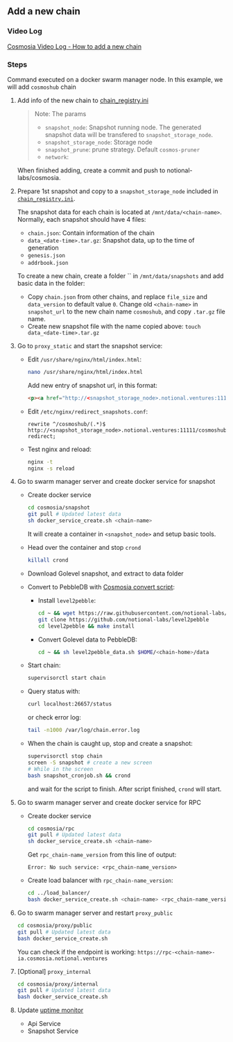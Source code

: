 ## Add a new chain

### Video Log

[Cosmosia Video Log - How to add a new chain](https://www.youtube.com/embed/AXyyAp6op7E ':include :type=iframe width=100% height=400px')


### Steps

Command executed on a docker swarm manager node. In this example, we will add `cosmoshub` chain

1. Add info of the new chain to [chain_registry.ini](../data/chain_registry.ini)

   > Note: The params
   > - `snapshot_node`: Snapshot running node. The generated snapshot data will be transfered to `snapshot_storage_node`.
   > - `snapshot_storage_node`: Storage node 
   > - `snapshot_prune`: prune strategy. Default `cosmos-pruner`
   > - `network`: 

   When finished adding, create a commit and push to notional-labs/cosmosia.

2. Prepare 1st snapshot and copy to a `snapshot_storage_node` included in [`chain_registry.ini`](https://github.com/notional-labs/cosmosia/blob/main/data/chain_registry.ini#L8). 
   
   The snapshot data for each chain is located at `/mnt/data/<chain-name>`. Normally, each snapshot should have 4 files:
   
    - `chain.json`: Contain information of the chain
    - `data_<date-time>.tar.gz`: Snapshot data, up to the time of generation
    - `genesis.json`
    - `addrbook.json`

   To create a new chain, create a folder `` in `/mnt/data/snapshots` and add basic data in the folder:
    - Copy `chain.json` from other chains, and replace `file_size` and `data_version` to default value `0`. Change old `<chain-name>` in `snapshot_url` to the new chain name `cosmoshub`, and copy `.tar.gz` file name.
    - Create new snapshot file with the name copied above: `touch data_<date-time>.tar.gz`
   
3. Go to `proxy_static` and start the snapshot service:

   - Edit `/usr/share/nginx/html/index.html`:
      ```bash
      nano /usr/share/nginx/html/index.html
      ```
      Add new entry of snapshot url, in this format:
      ```html
      <p><a href="http://<snapshot_storage_node>.notional.ventures:11111/cosmoshub/">cosmoshub</a></p>
      ```
   - Edit `/etc/nginx/redirect_snapshots.conf`:
      ```
      rewrite ^/cosmoshub/(.*)$ http://<snapshot_storage_node>.notional.ventures:11111/cosmoshub/$1$is_args$args redirect;
      ```
   - Test nginx and reload:
      ```bash
      nginx -t
      nginx -s reload
      ```
4. Go to swarm manager server and create docker service for snapshot
   - Create docker service
      ```bash
      cd cosmosia/snapshot
      git pull # Updated latest data
      sh docker_service_create.sh <chain-name>
      ```
      It will create a container in `<snapshot_node>` and setup basic tools. 

   - Head over the container and stop `crond`
      ```bash
      killall crond
      ```
   - Download Golevel snapshot, and extract to data folder
   - Convert to PebbleDB with [Cosmosia convert script](https://raw.githubusercontent.com/notional-labs/cosmosia/main/snapshot/scripts/level2pebble_data.sh):
      - Install `level2pebble`:
         ```bash
         cd ~ && wget https://raw.githubusercontent.com/notional-labs/cosmosia/main/snapshot/scripts/level2pebble_data.sh
         git clone https://github.com/notional-labs/level2pebble
         cd level2pebble && make install
         ```
      - Convert Golevel data to PebbleDB:
         ```bash
         cd ~ && sh level2pebble_data.sh $HOME/<chain-home>/data
         ```
   - Start chain:
      ```bash
      supervisorctl start chain
      ```
   - Query status with:
      ```bash
      curl localhost:26657/status
      ```
      or check error log:
      ```bash
      tail -n1000 /var/log/chain.error.log
      ```
   - When the chain is caught up, stop and create a snapshot:
      ```bash
      supervisorctl stop chain
      screen -S snapshot # create a new screen
      # While in the screen
      bash snapshot_cronjob.sh && crond
      ```
      and wait for the script to finish. After script finished, `crond` will start.

5. Go to swarm manager server and create docker service for RPC
   - Create docker service
      ```bash
      cd cosmosia/rpc
      git pull # Updated latest data
      sh docker_service_create.sh <chain-name>
      ```
      Get `rpc_chain-name_version` from this line of output:
      ```
      Error: No such service: <rpc_chain-name_version>
      ```
   - Create load balancer with `rpc_chain-name_version`:
      ```bash
      cd ../load_balancer/
      bash docker_service_create.sh <chain-name> <rpc_chain-name_version>
      ```
      <!-- Get `lb_chain-name` from this line of output: -->
      <!-- ``` -->
      <!-- Error: No such service: <lb_chain-name> -->
      <!-- ``` -->
   <!-- - Depend on how many nodes we want to run, we can define it in `docs/service_placement.md` -->

   
6. Go to swarm manager server and restart `proxy_public`
   ```bash
   cd cosmosia/proxy/public
   git pull # Updated latest data
   bash docker_service_create.sh
   ```
   You can check if the endpoint is working: `https://rpc-<chain-name>-ia.cosmosia.notional.ventures`

7. [Optional] `proxy_internal`
   ```bash
   cd cosmosia/proxy/internal
   git pull # Updated latest data
   bash docker_service_create.sh
   ```
8. Update [uptime monitor](https://status.notional.ventures/status/notionalapi)

      - Api Service
      - Snapshot Service